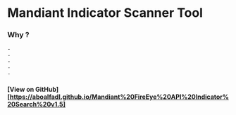 # Mandiant Indicator Scanner Tool
### Why ?
	-
	-
	-
	-
	-

#### [View on GitHub][https://aboalfadl.github.io/Mandiant%20FireEye%20API%20Indicator%20Search%20v1.5]
